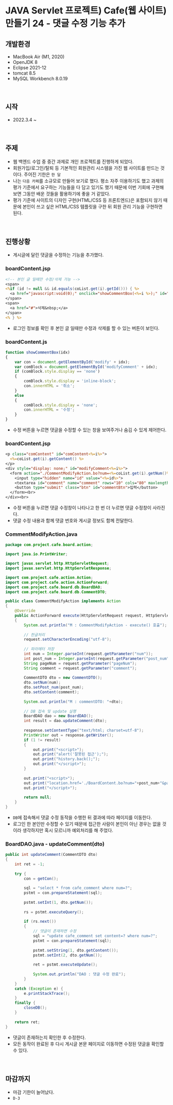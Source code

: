 # JAVA Servlet 프로젝트) Cafe(웹 사이트) 만들기 24 - 댓글 수정 기능 추가

## 개발환경
* MacBook Air (M1, 2020)
* OpenJDK 8
* Eclipse 2021-12
* tomcat 8.5
* MySQL Workbench 8.0.19<br><br><br>

## 시작
* 2022.3.4 ~ <br><br><br>

## 주제
* 웹 백엔드 수업 중 중간 과제로 개인 프로젝트를 진행하게 되었다.
* 회원가입/로그인/탈퇴 등 기본적인 회원관리 시스템을 가진 웹 사이트를 만드는 것이다. 주어진 기한은 `한 달`
* 나는 `다음 카페`를 소규모로 만들어 보기로 했다. 평소 자주 이용하기도 했고 과제의 평가 기준에서 요구하는 기능들을 다 담고 있기도 했기 때문에 이번 기회에 구현해 보면 그동안 배운 것들을 활용하기에 좋을 거 같았다.
* 평가 기준에 사이트의 디자인 구현(HTML/CSS 등 프론트엔드)은 포함되지 않기 때문에 본인이 쓰고 싶은 HTML/CSS 템플릿을 구한 뒤 회원 관리 기능을 구현하면 된다.<br><br><br>

## 진행상황
* 게시글에 달린 댓글을 수정하는 기능을 추가했다.

### boardContent.jsp

```jsp
<!-- 본인 글 일때만 수정/삭제 가능 -->
<span>
<%if (id != null && id.equals(coList.get(i).getId())) { %>
  <a href="javascript:void(0);" onclick="showCommentBox(<%=i %>);" id="modify">수정&nbsp;</a>
</span>
<span>
  <a href="#">삭제&nbsp;</a>
</span>
<% } %>
```

* 로그인 정보를 확인 후 본인 글 일때만 수정과 삭제를 할 수 있는 버튼이 보인다.

### boardContent.js

```javascript
function showCommentBox(idx)
{
    var con = document.getElementById('modify' + idx);
    var comBlock = document.getElementById('modifyComment' + idx);
    if (comBlock.style.display == 'none')
    {
        comBlock.style.display = 'inline-block';
        con.innerHTML = '취소';
    }
    else 
    {
        comBlock.style.display = 'none';
        con.innerHTML = '수정';
    }
}
```

* 수정 버튼을 누르면 댓글을 수정할 수 있는 창을 보여주거나 숨김 수 있게 제어한다.

### boardContent.jsp

```jsp
<p class="comContent" id="comContent<%=i%>">
  <%=coList.get(i).getContent() %>
</p>
<div style="display: none;" id="modifyComment<%=i%>">
  <form action="./CommentModifyAction.bo?num=<%=coList.get(i).getNum()%>&post_num=<%=coList.get(i).getPost_num()%>&pageNum=<%=pageNum%>" method="post" onsubmit="return writeComment();">
    <input type="hidden" name="id" value="<%=id%>">
    <textarea id="comment" name="comment" rows="10" cols="80" maxlength="500"><%=coList.get(i).getContent() %></textarea>
    <button type="submit" class="btn" id="commentBtn">입력</button>
  </form><br>
</div><br>
```

* 수정 버튼을 누르면 댓글 수정창이 나타나고 한 번 더 누르면 댓글 수정창이 사라진다.
* 댓글 수정 내용과 함께 댓글 번호와 게시글 정보도 함께 전달한다.

### CommentModifyAction.java

```java
package com.project.cafe.board.action;

import java.io.PrintWriter;

import javax.servlet.http.HttpServletRequest;
import javax.servlet.http.HttpServletResponse;

import com.project.cafe.action.Action;
import com.project.cafe.action.ActionForward;
import com.project.cafe.board.db.BoardDAO;
import com.project.cafe.board.db.CommentDTO;

public class CommentModifyAction implements Action 
{
    @Override
    public ActionForward execute(HttpServletRequest request, HttpServletResponse response) throws Exception 
    {
        System.out.println("M : CommentModifyAction - execute() 호출");
		
        // 한글처리
        request.setCharacterEncoding("utf-8");
		
        // 파라메터 저장
        int num = Integer.parseInt(request.getParameter("num"));
        int post_num = Integer.parseInt(request.getParameter("post_num"));
        String pageNum = request.getParameter("pageNum");
        String comment = request.getParameter("comment");
		
        CommentDTO dto = new CommentDTO();
        dto.setNum(num);
        dto.setPost_num(post_num);
        dto.setContent(comment);
		
        System.out.println("M : commentDTO: "+dto);
		
        // DB 접속 및 update 실행
        BoardDAO dao = new BoardDAO();
        int result = dao.updateComment(dto);
		
        response.setContentType("text/html; charset=utf-8");
        PrintWriter out = response.getWriter();
        if (1 != result)
        {
            out.print("<script>");
            out.print("alert('잘못된 접근');");
            out.print("history.back();");
            out.print("</script>");
        }
		
        out.print("<script>");
        out.print("location.href='./BoardContent.bo?num="+post_num+"&pageNum="+pageNum+";'");
        out.print("</script>");
		
        return null;
    }
}
```

* `DB`에 접속해서 댓글 수정 동작을 수행한 뒤 결과에 따라 페이지를 이동한다.
* 로그인 한 본인만 수정할 수 있기 때문에 접근한 사람이 본인이 아닌 경우는 없을 것이라 생각하지만 혹시 모르니까  예외처리를 해 주었다.

### BoardDAO.java - updateComment(dto)

```java
public int updateComment(CommentDTO dto)
{
    int ret = -1;
		
    try {
        con = getCon();
			
        sql = "select * from cafe_comment where num=?";
        pstmt = con.prepareStatement(sql);
			
        pstmt.setInt(1, dto.getNum());
			
        rs = pstmt.executeQuery();
			
        if (rs.next())
        {
            // 댓글이 존재하면 수정
            sql = "update cafe_comment set content=? where num=?";
            pstmt = con.prepareStatement(sql);
				
            pstmt.setString(1, dto.getContent());
            pstmt.setInt(2, dto.getNum());
				
            ret = pstmt.executeUpdate();
				
            System.out.println("DAO : 댓글 수정 완료");
        }
    }
    catch (Exception e) {
        e.printStackTrace();
    }
    finally {
        closeDB();
    }
		
    return ret;
}
```

* 댓글이 존재하는지 확인한 후 수정한다.
* 모든 동작이 완료된 후 다시 게시글 본문 페이지로 이동하면 수정된 댓글을 확인할 수 있다.<br><br><br>

## 마감까지
* 마감 기한이 늘어났다. 
* `D-3`

